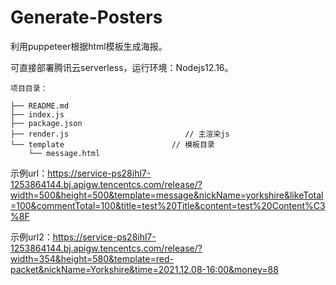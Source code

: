 # Generate-Posters
利用puppeteer根据html模板生成海报。



可直接部署腾讯云serverless，运行环境：Nodejs12.16。


```
项目目录：

├── README.md
├── index.js
├── package.json
├── render.js						   // 主渲染js
└── template  						// 模板目录	
    └── message.html
```



示例url：https://service-ps28ihl7-1253864144.bj.apigw.tencentcs.com/release/?width=500&height=500&template=message&nickName=yorkshire&likeTotal=100&commentTotal=100&title=test%20Title&content=test%20Content%C3%8F

示例url2：https://service-ps28ihl7-1253864144.bj.apigw.tencentcs.com/release/?width=354&height=580&template=red-packet&nickName=Yorkshire&time=2021.12.08-16:00&money=88